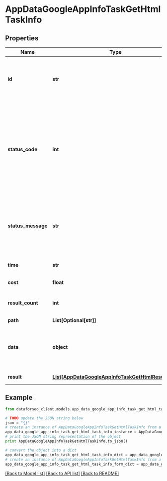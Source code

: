 # AppDataGoogleAppInfoTaskGetHtmlTaskInfo


## Properties

Name | Type | Description | Notes
------------ | ------------- | ------------- | -------------
**id** | **str** | task identifier unique task identifier in our system in the UUID format | [optional] 
**status_code** | **int** | status code of the task generated by DataForSEO, can be within the following range: 10000-60000 you can find the full list of the response codes here | [optional] 
**status_message** | **str** | informational message of the task you can find the full list of general informational messages here | [optional] 
**time** | **str** | execution time, seconds | [optional] 
**cost** | **float** | total tasks cost, USD | [optional] 
**result_count** | **int** | number of elements in the result array | [optional] 
**path** | **List[Optional[str]]** | URL path | [optional] 
**data** | **object** | contains the same parameters that you specified in the POST request | [optional] 
**result** | [**List[AppDataGoogleAppInfoTaskGetHtmlResultInfo]**](AppDataGoogleAppInfoTaskGetHtmlResultInfo.md) | array of results | [optional] 

## Example

```python
from dataforseo_client.models.app_data_google_app_info_task_get_html_task_info import AppDataGoogleAppInfoTaskGetHtmlTaskInfo

# TODO update the JSON string below
json = "{}"
# create an instance of AppDataGoogleAppInfoTaskGetHtmlTaskInfo from a JSON string
app_data_google_app_info_task_get_html_task_info_instance = AppDataGoogleAppInfoTaskGetHtmlTaskInfo.from_json(json)
# print the JSON string representation of the object
print AppDataGoogleAppInfoTaskGetHtmlTaskInfo.to_json()

# convert the object into a dict
app_data_google_app_info_task_get_html_task_info_dict = app_data_google_app_info_task_get_html_task_info_instance.to_dict()
# create an instance of AppDataGoogleAppInfoTaskGetHtmlTaskInfo from a dict
app_data_google_app_info_task_get_html_task_info_form_dict = app_data_google_app_info_task_get_html_task_info.from_dict(app_data_google_app_info_task_get_html_task_info_dict)
```
[[Back to Model list]](../README.md#documentation-for-models) [[Back to API list]](../README.md#documentation-for-api-endpoints) [[Back to README]](../README.md)


